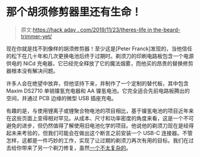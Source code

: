 # 那个胡须修剪器里还有生命！

> 原文:[https://hack aday . com/2019/11/23/theres-life in the-beard-trimmer-yet/](https://hackaday.com/2019/11/23/theres-life-in-that-beard-trimmer-yet/)

现在你就是找不到像样的胡须修剪器！至少这是[Peter Franck]发现的，当他信任的松下在几十年和几次更换电池后终于过期时。剃须刀的印刷电路板包含一个电源供电的 NiCd 充电器，它已经完全释放了它的魔法烟雾，而他买的昂贵的替换修剪器根本没有解决问题。

许多人会在绝望中放弃，但他坚持下来，并制作了一个定制的替代板，其中包含 Maxim DS2710 单销镍氢充电器和 AA 镍氢电池。它完全适合先前电路板腾出的空间，并通过 PCB 边缘的微型 USB 插座充电。

有趣的是，与使用锂离子或锂聚合物电池的项目相比，基于镍氢电池的项目近年来在这些页面上变得相对罕见。从成本、尺寸和功率密度的角度来看，这是一个不可避免的进步，但仍然值得了解使用旧电池化学的项目。他说他的剃须刀现在是经得起未来考验的，但我们可能会在做出这个断言之前安装一个 USB-C 连接器。不管怎样，这都是一件巧妙的工作，实现了让过期的剃须刀再次有用的目标。我们在过去给你带来了另一个剃刀修复，虽然[一个不太复杂的](https://hackaday.com/2011/08/21/resurrecting-an-electric-razor/)。